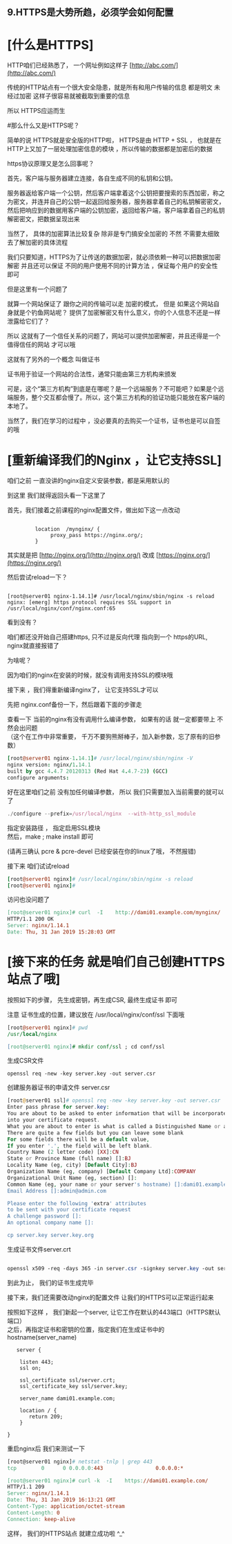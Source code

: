 ## 9.HTTPS是大势所趋，必须学会如何配置

# \[什么是HTTPS\]

HTTP咱们已经熟悉了， 一个网址例如这样子 [http://abc.com/](http://abc.com/)

传统的HTTP站点有一个很大安全隐患，就是所有和用户传输的信息 都是明文 未经过加密 这样子很容易就被截取到重要的信息

所以 HTTPS应运而生

#那么什么又是HTTPS呢？

简单的说 HTTPS就是安全版的HTTP啦， HTTPS是由 HTTP + SSL ， 也就是在HTTP上又加了一层处理加密信息的模块 ，所以传输的数据都是加密后的数据

https协议原理又是怎么回事呢？

首先，客户端与服务器建立连接，各自生成不同的私钥和公钥。

服务器返给客户端一个公钥，然后客户端拿着这个公钥把要搜索的东西加密，称之为密文，并连并自己的公钥一起返回给服务器，服务器拿着自己的私钥解密密文，然后把响应到的数据用客户端的公钥加密，返回给客户端，客户端拿着自己的私钥解密密文，把数据呈现出来

当然了， 具体的加密算法比较复杂 除非是专门搞安全加密的 不然 不需要太细致去了解加密的具体流程

我们只要知道，HTTPS为了让传送的数据加密，就必须依赖一种可以把数据加密解密 并且还可以保证 不同的用户使用不同的计算方法 ，保证每个用户的安全性 即可

但是这里有一个问题了

就算一个网站保证了 跟你之间的传输可以走 加密的模式， 但是 如果这个网站自身就是个钓鱼网站呢？ 提供了加密解密又有什么意义，你的个人信息不还是一样 泄露给它们了？

所以 这就有了一个信任关系的问题了，网站可以提供加密解密，并且还得是一个值得信任的网站 才可以哦

这就有了另外的一个概念 叫做证书

证书用于验证一个网站的合法性，通常只能由第三方机构来颁发

可是，这个“第三方机构”到底是在哪呢？是一个远端服务？不可能吧？如果是个远端服务，整个交互都会慢了。所以，这个第三方机构的验证功能只能放在客户端的本地了。

当然了，我们在学习的过程中 ，没必要真的去购买一个证书，证书也是可以自签的哦

# \[重新编译我们的Nginx ，让它支持SSL\]

咱们之前 一直没讲的nginx自定义安装参数，都是采用默认的

到这里 我们就得返回头看一下这里了

首先，我们接着之前课程的nginx配置文件，做出如下这一点改动

```plain

         location  /mynginx/ {
              proxy_pass https://nginx.org/;
         }
```

其实就是把 [http://nginx.org/](http://nginx.org/) 改成 [https://nginx.org/](https://nginx.org/)

然后尝试reload一下？

```plain

[root@server01 nginx-1.14.1]# /usr/local/nginx/sbin/nginx -s reload
nginx: [emerg] https protocol requires SSL support in /usr/local/nginx/conf/nginx.conf:65
```

看到没有？

咱们都还没开始自己搭建https, 只不过是反向代理 指向到一个 https的URL, nginx就直接报错了

为啥呢？

因为咱们的nginx在安装的时候，就没有调用支持SSL的模块哦

接下来 ，我们得重新编译nginx了， 让它支持SSL才可以

先把 nginx.conf备份一下，然后跟着下面的步骤走

查看一下 当前的nginx有没有调用什么编译参数， 如果有的话 就一定都要带上 不然会出问题  
（这个在工作中非常重要， 千万不要狗熊掰棒子，加入新参数，忘了原有的旧参数）

```coffeescript
[root@server01 nginx-1.14.1]# /usr/local/nginx/sbin/nginx -V
nginx version: nginx/1.14.1
built by gcc 4.4.7 20120313 (Red Hat 4.4.7-23) (GCC)
configure arguments:
```

好在这里咱们之前 没有加任何编译参数， 所以 我们只需要加入当前需要的就可以了

```javascript
./configure --prefix=/usr/local/nginx  --with-http_ssl_module
```

指定安装路径 ， 指定启用SSL模块  
然后，make ; make install 即可

(请再三确认 pcre & pcre-devel 已经安装在你的linux了哦， 不然报错)

接下来 咱们试试reload

```coffeescript
[root@server01 nginx]# /usr/local/nginx/sbin/nginx -s reload
[root@server01 nginx]#
```

访问也没问题了

```makefile
[root@server01 nginx]# curl  -I    http://dami01.example.com/mynginx/
HTTP/1.1 200 OK
Server: nginx/1.14.1
Date: Thu, 31 Jan 2019 15:28:03 GMT
```

# \[接下来的任务 就是咱们自己创建HTTPS站点了哦\]

按照如下的步骤， 先生成密钥，再生成CSR, 最终生成证书 即可

注意 证书生成的位置，建议放在 /usr/local/nginx/conf/ssl 下面哦

```perl
[root@server01 nginx]# pwd
/usr/local/nginx

[root@server01 nginx]# mkdir conf/ssl ; cd conf/ssl 
```

生成CSR文件

`openssl req -new -key server.key -out server.csr`

创建服务器证书的申请文件 server.csr

```php
[root@server01 ssl]# openssl req -new -key server.key -out server.csr
Enter pass phrase for server.key:
You are about to be asked to enter information that will be incorporated
into your certificate request.
What you are about to enter is what is called a Distinguished Name or a DN.
There are quite a few fields but you can leave some blank
For some fields there will be a default value,
If you enter '.', the field will be left blank.
Country Name (2 letter code) [XX]:CN
State or Province Name (full name) []:BJ
Locality Name (eg, city) [Default City]:BJ
Organization Name (eg, company) [Default Company Ltd]:COMPANY
Organizational Unit Name (eg, section) []:
Common Name (eg, your name or your server's hostname) []:dami01.example.com
Email Address []:admin@admin.com

Please enter the following 'extra' attributes
to be sent with your certificate request
A challenge password []:
An optional company name []:

cp server.key server.key.org
```

生成证书文件server.crt

```css

openssl x509 -req -days 365 -in server.csr -signkey server.key -out server.crt
```

到此为止， 我们的证书生成完毕

接下来，我们还需要改动nginx的配置文件 让我们的HTTPS可以正常运行起来

按照如下这样 ， 我们新起一个server, 让它工作在默认的443端口（HTTPS默认端口）  
之后，再指定证书和密钥的位置，指定我们在生成证书中的hostname(server\_name)

```plain
   server {

    listen 443;
    ssl on;

    ssl_certificate ssl/server.crt;
    ssl_certificate_key ssl/server.key;

    server_name dami01.example.com;

    location / {
       return 209;
    }

}
```

重启nginx后 我们来测试一下

```makefile
[root@server01 nginx]# netstat -tnlp | grep 443
tcp        0      0 0.0.0.0:443                 0.0.0.0:*                   LISTEN      40603/nginx

[root@server01 nginx]# curl -k  -I    https://dami01.example.com/
HTTP/1.1 209
Server: nginx/1.14.1
Date: Thu, 31 Jan 2019 16:13:21 GMT
Content-Type: application/octet-stream
Content-Length: 0
Connection: keep-alive
```

这样， 我们的HTTPS站点 就建立成功啦 ^\_^


